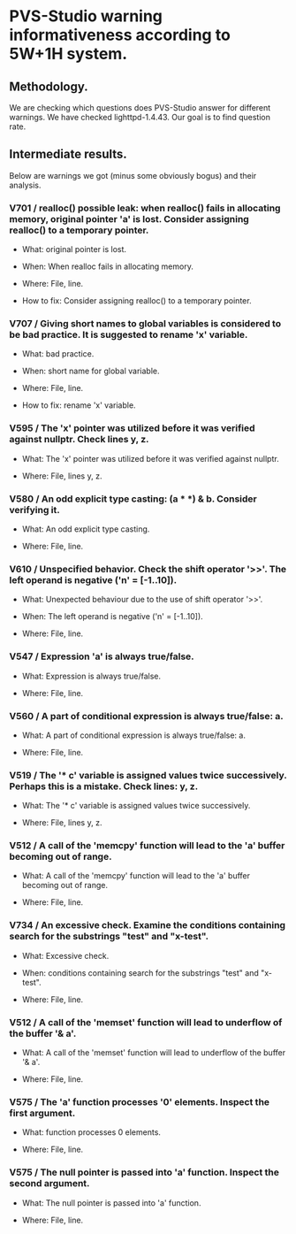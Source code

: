 # PVS-Studio warning informativeness according to 5W+1H system.

## Methodology.

We are checking which questions does PVS-Studio answer for different warnings. We have checked lighttpd-1.4.43. Our goal is to find question rate.

## Intermediate results.

Below are warnings we got (minus some obviously bogus) and their analysis.

### V701 / realloc() possible leak: when realloc() fails in allocating memory, original pointer 'a' is lost. Consider assigning realloc() to a temporary pointer.

* What: original pointer is lost.

* When: When realloc fails in allocating memory.

* Where: File, line.

* How to fix: Consider assigning realloc() to a temporary pointer.

### V707 / Giving short names to global variables is considered to be bad practice. It is suggested to rename 'x' variable.

* What: bad practice.

* When: short name for global variable.

* Where: File, line.

* How to fix: rename 'x' variable.

### V595 / The 'x' pointer was utilized before it was verified against nullptr. Check lines y, z.

* What: The 'x' pointer was utilized before it was verified against nullptr.

* Where: File, lines y, z.

### V580 / An odd explicit type casting: (a * *) & b. Consider verifying it.

* What: An odd explicit type casting.

* Where: File, line.

### V610 / Unspecified behavior. Check the shift operator '>>'. The left operand is negative ('n' = [-1..10]).

* What: Unexpected behaviour due to the use of shift operator '>>'.

* When: The left operand is negative ('n' = [-1..10]).

* Where: File, line.

### V547 / Expression 'a' is always true/false.

* What: Expression is always true/false.

* Where: File, line.

### V560 / A part of conditional expression is always true/false: a.

* What: A part of conditional expression is always true/false: a.

* Where: File, line.

### V519 / The '* c' variable is assigned values twice successively. Perhaps this is a mistake. Check lines: y, z.

* What: The '* c' variable is assigned values twice successively.

* Where: File, lines y, z.

### V512 / A call of the 'memcpy' function will lead to the 'a' buffer becoming out of range.

* What: A call of the 'memcpy' function will lead to the 'a' buffer becoming out of range.

* Where: File, line.

### V734 / An excessive check. Examine the conditions containing search for the substrings "test" and "x-test".

* What: Excessive check.

* When: conditions containing search for the substrings "test" and "x-test".

* Where: File, line.

### V512 / A call of the 'memset' function will lead to underflow of the buffer '& a'.

* What: A call of the 'memset' function will lead to underflow of the buffer '& a'.

* Where: File, line.

### V575 / The 'a' function processes '0' elements. Inspect the first argument.

* What: function processes 0 elements.

* Where: File, line.

### V575 / The null pointer is passed into 'a' function. Inspect the second argument.

* What: The null pointer is passed into 'a' function.

* Where: File, line.


